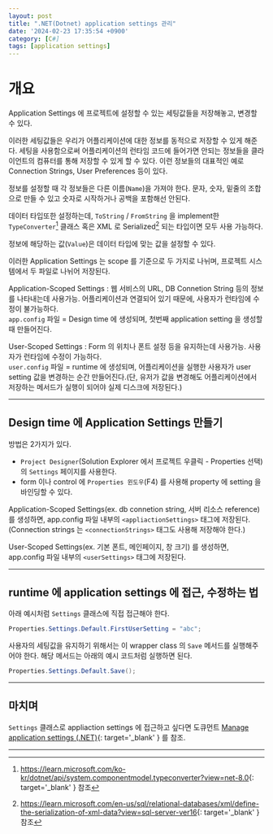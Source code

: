 ```yaml
---
layout: post
title: ".NET(Dotnet) application settings 관리"
date: '2024-02-23 17:35:54 +0900'
category: [C#]
tags: [application settings]
---
```


# 개요
Application Settings 에 프로젝트에 설정할 수 있는 세팅값들을 저장해놓고, 변경할 수 있다.

이러한 세팅값들은 우리가 어플리케이션에 대한 정보를 동적으로 저장할 수 있게 해준다. 세팅을 사용함으로써 어플리케이션의 런타임 코드에 들어가면 안되는 정보들을 클라이언트의 컴퓨터를 통해 저장할 수 있게 할 수 있다. 이런 정보들의 대표적인 예로 Connection Strings, User Preferences 등이 있다.

정보를 설정할 때 각 정보들은 다른 이름(`Name`)을 가져야 한다. 문자, 숫자, 밑줄의 조합으로 만들 수 있고 숫자로 시작하거나 공백을 포함해선 안된다.

데이터 타입또한 설정하는데, `ToString` / `FromString` 을 implement한 `TypeConverter`[^fn1] 클래스 혹은 XML 로 Serialized[^fn2] 되는 타입이면 모두 사용 가능하다.

정보에 해당하는 값(`Value`)은 데이터 타입에 맞는 값을 설정할 수 있다.

이러한 Application Settings 는 scope 를 기준으로 두 가지로 나뉘며, 프로젝트 시스템에서 두 파일로 나뉘어 저장된다.

Application-Scoped Settings
: 웹 서비스의 URL, DB Connetion String 등의 정보를 나타내는데 사용가능. 어플리케이션과 연결되어 있기 때문에, 사용자가 런타임에 수정이 불가능하다.<br>`app.config` 파일 = Design time 에 생성되며, 첫번째 application setting 을 생성할 때 만들어진다.

User-Scoped Settings
: Form 의 위치나 폰트 설정 등을 유지하는데 사용가능. 사용자가 런타임에 수정이 가능하다.<br>`user.config` 파일 = runtime 에 생성되며, 어플리케이션을 실행한 사용자가 user setting 값을 변경하는 순간 만들어진다.(단, 유저가 값을 변경해도 어플리케이션에서 저장하는 메서드가 실행이 되어야 실제 디스크에 저장된다.)

---

## Design time 에 Application Settings 만들기
방법은 2가지가 있다.

- `Project Designer`(Solution Explorer 에서 프로젝트 우클릭 - Properties 선택) 의 `Settings` 페이지를 사용한다.
- form 이나 control 에 `Properties 윈도우`(F4) 를 사용해 property 에 setting 을 바인딩할 수 있다.

Application-Scoped Settings(ex. db connetion string, 서버 리소스 reference) 를 생성하면, app.config 파일 내부의 `<appliactionSettings>` 태그에 저장된다.(Connection strings 는 `<connectionStrings>` 태그도 사용해 저장해야 한다.)

User-Scoped Settings(ex. 기본 폰트, 메인페이지, 창 크기) 를 생성하면, app.config 파일 내부의 `<userSettings>` 태그에 저장된다.

---

## runtime 에 application settings 에 접근, 수정하는 법
아래 예시처럼 `Settings` 클래스에 직접 접근해야 한다.

```cs
Properties.Settings.Default.FirstUserSetting = "abc";
```

사용자의 세팅값을 유지하기 위해서는 이 wrapper class 의 `Save` 메서드를 실행해주어야 한다. 해당 메서드는 아래의 예시 코드처럼 실행하면 된다.

```cs
Properties.Settings.Default.Save();
```

---

## 마치며
`Settings` 클래스로 appliaction settings 에 접근하고 싶다면 도큐먼트 [Manage application settings (.NET)](https://learn.microsoft.com/en-us/dotnet/desktop/winforms/advanced/application-settings-overview?view=netframeworkdesktop-4.8){: target='_blank' } 를 참조.

---

[^fn1]: <https://learn.microsoft.com/ko-kr/dotnet/api/system.componentmodel.typeconverter?view=net-8.0>{: target='_blank' } 참조
[^fn2]: <https://learn.microsoft.com/en-us/sql/relational-databases/xml/define-the-serialization-of-xml-data?view=sql-server-ver16>{: target='_blank' } 참조